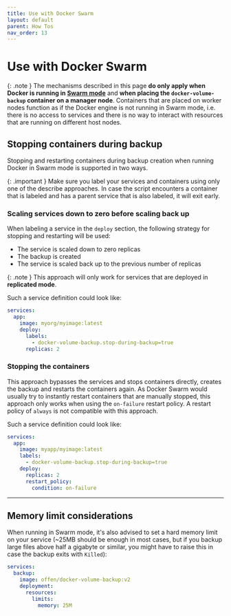 ```yaml
---
title: Use with Docker Swarm
layout: default
parent: How Tos
nav_order: 13
---
```


# Use with Docker Swarm

{: .note }
The mechanisms described in this page __do only apply when Docker is running in [Swarm mode][swarm]__ and __when placing the `docker-volume-backup` container on a manager node__.
Containers that are placed on worker nodes function as if the Docker engine is not running in Swarm mode, i.e. there is no access to services and there is no way to interact with resources that are running on different host nodes.

[swarm]: https://docs.docker.com/engine/swarm/

## Stopping containers during backup

Stopping and restarting containers during backup creation when running Docker in Swarm mode is supported in two ways.

{: .important }
Make sure you label your services and containers using only one of the describe approaches.
In case the script encounters a container that is labeled and has a parent service that is also labeled, it will exit early.

### Scaling services down to zero before scaling back up

When labeling a service in the `deploy` section, the following strategy for stopping and restarting will be used:

- The service is scaled down to zero replicas
- The backup is created
- The service is scaled back up to the previous number of replicas

{: .note }
This approach will only work for services that are deployed in __replicated mode__.

Such a service definition could look like:

```yml
services:
  app:
    image: myorg/myimage:latest
    deploy:
      labels:
        - docker-volume-backup.stop-during-backup=true
      replicas: 2
```

### Stopping the containers

This approach bypasses the services and stops containers directly, creates the backup and restarts the containers again.
As Docker Swarm would usually try to instantly restart containers that are manually stopped, this approach only works when using the `on-failure` restart policy.
A restart policy of `always` is not compatible with this approach.

Such a service definition could look like:

```yml
services:
  app:
    image: myapp/myimage:latest
    labels:
      - docker-volume-backup.stop-during-backup=true
    deploy:
      replicas: 2
      restart_policy:
        condition: on-failure
```

---

## Memory limit considerations

When running in Swarm mode, it's also advised to set a hard memory limit on your service (~25MB should be enough in most cases, but if you backup large files above half a gigabyte or similar, you might have to raise this in case the backup exits with `Killed`):

```yml
services:
  backup:
    image: offen/docker-volume-backup:v2
    deployment:
      resources:
        limits:
          memory: 25M
```

